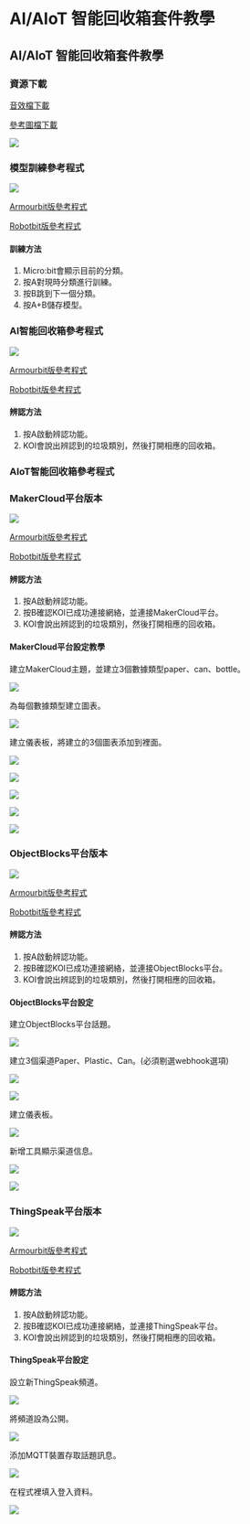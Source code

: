 # AI/AIoT 智能回收箱套件教學

## AI/AIoT 智能回收箱套件教學

### 資源下載

[音效檔下載](https://drive.google.com/file/d/1GEJpytMGa4GYDSfpvDlvfwSC0fG-qENg/view?usp=sharing)

[參考圖檔下載](https://drive.google.com/drive/folders/1l27lVZQ-IEcx-\_u2yh-VkV3N75coOGbE?usp=sharing)

![](https://kittenbothk.readthedocs.io/en/latest/\_images/a4.png)

### 模型訓練參考程式

![](https://kittenbothk.readthedocs.io/en/latest/\_images/train\_code.png)

[Armourbit版參考程式](https://makecode.microbit.org/\_JrW0YiUai2r8)

[Robotbit版參考程式](https://makecode.microbit.org/\_Ew7AEaDzw78e)

#### 訓練方法

1. Micro:bit會顯示目前的分類。
2. 按A對現時分類進行訓練。
3. 按B跳到下一個分類。
4. 按A+B儲存模型。

### AI智能回收箱參考程式

![](https://kittenbothk.readthedocs.io/en/latest/\_images/offline\_code.png)

[Armourbit版參考程式](https://makecode.microbit.org/\_PY2KHcH7WHUg)

[Robotbit版參考程式](https://makecode.microbit.org/\_Kmi7b1JKW3sW)

#### 辨認方法

1. 按A啟動辨認功能。
2. KOI會說出辨認到的垃圾類別，然後打開相應的回收箱。

### AIoT智能回收箱參考程式

### MakerCloud平台版本

![](https://kittenbothk.readthedocs.io/en/latest/\_images/online\_code.png)

[Armourbit版參考程式](https://makecode.microbit.org/\_9M9VDt2xMPpi)

[Robotbit版參考程式](https://makecode.microbit.org/\_f6YdEkFRqWkF)

#### 辨認方法

1. 按A啟動辨認功能。
2. 按B確認KOI已成功連接網絡，並連接MakerCloud平台。
3. KOI會說出辨認到的垃圾類別，然後打開相應的回收箱。

#### MakerCloud平台設定教學

建立MakerCloud主題，並建立3個數據類型paper、can、bottle。

![](https://kittenbothk.readthedocs.io/en/latest/\_images/makercloud1.png)

為每個數據類型建立圖表。

![](https://kittenbothk.readthedocs.io/en/latest/\_images/makercloud2.png)

建立儀表板，將建立的3個圖表添加到裡面。

![](https://kittenbothk.readthedocs.io/en/latest/\_images/makercloud3.png)

![](https://kittenbothk.readthedocs.io/en/latest/\_images/makercloud4.png)

![](https://kittenbothk.readthedocs.io/en/latest/\_images/makercloud5.png)

![](https://kittenbothk.readthedocs.io/en/latest/\_images/makercloud6.png)

![](https://kittenbothk.readthedocs.io/en/latest/\_images/makercloud7.png)

### ObjectBlocks平台版本

![](https://kittenbothk.readthedocs.io/en/latest/\_images/objectblock\_code.png)

[Armourbit版參考程式](https://makecode.microbit.org/\_cVo50M4YRWRP)

[Robotbit版參考程式](https://makecode.microbit.org/\_LD78gk4K7iud)

#### 辨認方法

1. 按A啟動辨認功能。
2. 按B確認KOI已成功連接網絡，並連接ObjectBlocks平台。
3. KOI會說出辨認到的垃圾類別，然後打開相應的回收箱。

#### ObjectBlocks平台設定

建立ObjectBlocks平台話題。

![](https://kittenbothk.readthedocs.io/en/latest/\_images/objectblocks1.png)

建立3個渠道Paper、Plastic、Can。(必須剔選webhook選項)

![](https://kittenbothk.readthedocs.io/en/latest/\_images/objectblocks2.png)

![](https://kittenbothk.readthedocs.io/en/latest/\_images/objectblocks3.png)

建立儀表板。

![](https://kittenbothk.readthedocs.io/en/latest/\_images/objectblocks4.png)

新增工具顯示渠道信息。

![](https://kittenbothk.readthedocs.io/en/latest/\_images/objectblocks5.png)

![](https://kittenbothk.readthedocs.io/en/latest/\_images/objectblocks6.png)

### ThingSpeak平台版本

![](https://kittenbothk.readthedocs.io/en/latest/\_images/thingspeak\_code.png)

[Armourbit版參考程式](https://makecode.microbit.org/\_f8eHEHJaT8MV)

[Robotbit版參考程式](https://makecode.microbit.org/\_Lo5grsEu8HeX)

#### 辨認方法

1. 按A啟動辨認功能。
2. 按B確認KOI已成功連接網絡，並連接ThingSpeak平台。
3. KOI會說出辨認到的垃圾類別，然後打開相應的回收箱。

#### ThingSpeak平台設定

設立新ThingSpeak頻道。

![](https://kittenbothk.readthedocs.io/en/latest/\_images/thingspeak1.png)

將頻道設為公開。

![](https://kittenbothk.readthedocs.io/en/latest/\_images/thingspeak2.png)

添加MQTT裝置存取話題訊息。

![](https://kittenbothk.readthedocs.io/en/latest/\_images/thingspeak3.png)

在程式裡填入登入資料。

![](https://kittenbothk.readthedocs.io/en/latest/\_images/thingspeak4.png)
